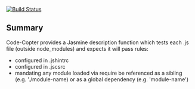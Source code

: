 [![Build Status](https://travis-ci.org/jtheriault/code-copter.svg)](https://travis-ci.org/jtheriault/code-copter)

## Summary
Code-Copter provides a Jasmine description function which tests each .js file (outside node_modules) and expects it will pass rules:
* configured in .jshintrc
* configured in .jscsrc
* mandating any module loaded via require be referenced as a sibling (e.g. './module-name) or as a global dependency (e.g. 'module-name')

